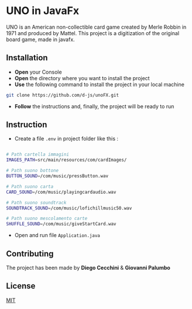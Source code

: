 # UNO in JavaFx
UNO is an American non-collectible card game created by Merle Robbin in 1971 and produced by Mattel.
This project is a digitization of the original board game, made in javafx. 

## Installation

- **Open** your Console
- **Open** the directory where you want to install the project
- **Use** the following command to install the project in your local machine
```bash
git clone https://github.com/d-js/unoFX.git
```
- **Follow** the instructions and, finally, the project will be ready to run
  
## Instruction

- Create a file ```.env``` in project folder like this :

```bash

# Path cartella immagini
IMAGES_PATH=src/main/resources/com/cardImages/

# Path suono bottone
BUTTON_SOUND=/com/music/pressButton.wav

# Path suono carta
CARD_SOUND=/com/music/playingcardaudio.wav

# Path suono soundtrack
SOUNDTRACK_SOUND=/com/music/lofichillmusic50.wav

# Path suono mescolamento carte
SHUFFLE_SOUND=/com/music/giveStartCard.wav

```
- Open and run file ```Application.java ```

## Contributing

The project has been made by **Diego Cecchini** & **Giovanni Palumbo**

## License

[MIT](https://choosealicense.com/licenses/mit/)
